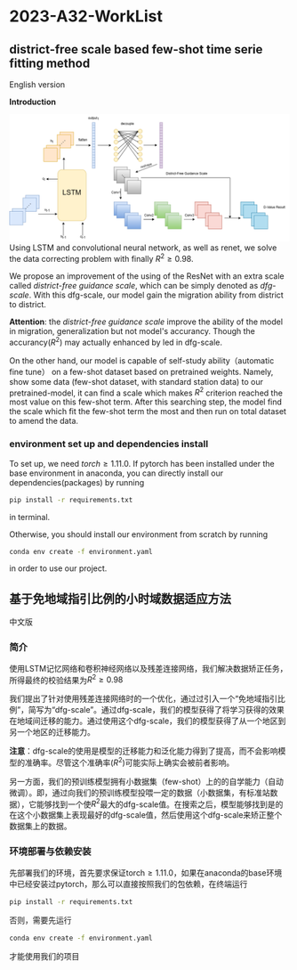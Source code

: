 # 2023-A32-WorkList





## district-free scale based few-shot time serie fitting method
English version

**Introduction**

![model](./data/assets/model.png)
Using LSTM and convolutional neural network, as well as renet, we solve the data correcting problem with finally $R^2\ge0.98$.

We propose an improvement of the using of the ResNet with an extra scale called *district-free guidance scale*, which can be simply denoted as *dfg-scale*. With this dfg-scale, our model gain the migration ability from district to district.

**Attention**: the *district-free guidance scale* improve the ability of the model in migration, generalization but not model's accurancy. Though the accurancy($R^2$) may actually enhanced by led in dfg-scale. 

On the other hand, our model is capable of self-study ability（automatic fine tune） on a few-shot dataset based on pretrained weights. Namely, show some data (few-shot dataset, with standard station data) to our pretrained-model, it can find a scale which makes $R^2$ criterion reached the most value on this few-shot term. After this searching step, the model find the scale which fit the few-shot term the most and then run on total dataset to amend the data.

### environment set up and dependencies install
To set up, we need $torch\ge1.11.0$. If pytorch has been installed under the base environment in anaconda, you can directly install our dependencies(packages) by running
```bat
pip install -r requirements.txt
```
in terminal.

Otherwise, you should install our environment from scratch by running
```bat
conda env create -f environment.yaml
```
in order to use our project.

### 



## 基于免地域指引比例的小时域数据适应方法
中文版

### 简介

使用LSTM记忆网络和卷积神经网络以及残差连接网络，我们解决数据矫正任务，所得最终的校验结果为$R^2\ge0.98$

我们提出了针对使用残差连接网络时的一个优化，通过过引入一个“免地域指引比例”，简写为“dfg-scale”。通过dfg-scale，我们的模型获得了将学习获得的效果在地域间迁移的能力。通过使用这个dfg-scale，我们的模型获得了从一个地区到另一个地区的迁移能力。

**注意**：dfg-scale的使用是模型的迁移能力和泛化能力得到了提高，而不会影响模型的准确率。尽管这个准确率($R^2$)可能实际上确实会被前者影响。

另一方面，我们的预训练模型拥有小数据集（few-shot）上的的自学能力（自动微调）。即，通过向我们的预训练模型投喂一定的数据（小数据集，有标准站数据），它能够找到一个使$R^2$最大的dfg-scale值。在搜索之后，模型能够找到是的在这个小数据集上表现最好的dfg-scale值，然后使用这个dfg-scale来矫正整个数据集上的数据。



### 环境部署与依赖安装
先部署我们的环境，首先要求保证torch$\ge 1.11.0$，如果在anaconda的base环境中已经安装过pytorch，那么可以直接按照我们的包依赖，在终端运行
```bat
pip install -r requirements.txt
```
否则，需要先运行
```bat
conda env create -f environment.yaml
```
才能使用我们的项目




###